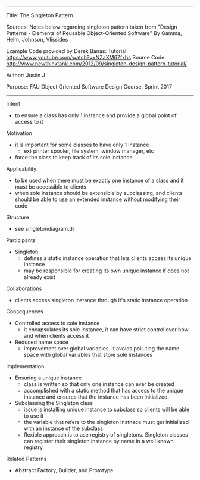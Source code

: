 ----------------------------------------------------------------------------------------------------------------
Title: The Singleton Pattern

Sources:
Notes below regarding singleton pattern taken from "Design Patterns - Elements of Reusable Object-Oriented Software"
By Gamma, Helm, Johnson, Vlissides

Example Code provided by Derek Banas:
Tutorial: https://www.youtube.com/watch?v=NZaXM67fxbs
Source Code: http://www.newthinktank.com/2012/09/singleton-design-pattern-tutorial/

Author: Justin J

Purpose: FAU Object Oriented Software Design Course, Sprint 2017

----------------------------------------------------------------------------------------------------------------

Intent
- to ensure a class has only 1 instance and provide a global point of access to it

Motivation
- it is important for some classes to have only 1 instance
	- ex) printer spooler, file system, window manager, etc
- force the class to keep track of its sole instance

Applicability
- to be used when there must be exactly one instance of a class and it must be accessible to clients
- when sole instance should be extensible by subclassing, and clients should be able to use an extended instance
  without modifying their code
  
Structure
- see singletondiagram.di

Participants
- Singleton
	- defines a static instance operation that lets clients access its unique instance
	- may be responsible for creating its own unique instance if does not already exist

Collaborations
- clients access singleton instance through it's static instance operation

Consequences
- Controlled access to sole instance
	- it encapsulates its sole instance, it can have strict control over how and when clients access it
- Reduced name space
	- improvement over global variables. It avoids polluting the name space with global variables that store
	  sole instances
	  
Implementation
- Ensuring a unique instance
	- class is written so that only one instance can ever be created
	- accomplished with a static method that has access to the unique instance and ensures that the instance
	  has been initialized. 
- Subclassing the Singleton class
	- issue is installing unique instance to subclass so clients will be able to use it
	- the variable that refers to the singleton instnace must get initialized with an instance of the subclass
	- flexible approach is to use registry of singletons. Singleton classes can register their singleton instance
	  by name in a well known registry
 
Related Patterns
- Abstract Factory, Builder, and Prototype
 

          	